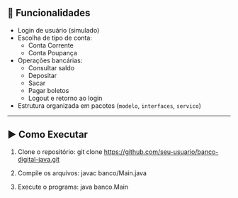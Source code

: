 ## 🚀 Funcionalidades

- Login de usuário (simulado)
- Escolha de tipo de conta:
  - Conta Corrente
  - Conta Poupança
- Operações bancárias:
  - Consultar saldo
  - Depositar
  - Sacar
  - Pagar boletos
  - Logout e retorno ao login
- Estrutura organizada em pacotes (`modelo`, `interfaces`, `servico`)

----

## ▶️ Como Executar

1. Clone o repositório:
git clone https://github.com/seu-usuario/banco-digital-java.git

2. Compile os arquivos:
javac banco/Main.java

3. Execute o programa:
java banco.Main


